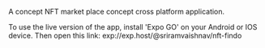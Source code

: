 A concept NFT market place concept cross platform application. 

To use the live version of the app, install 'Expo GO' on your Android or IOS device. Then open this link: exp://exp.host/@sriramvaishnav/nft-findo
